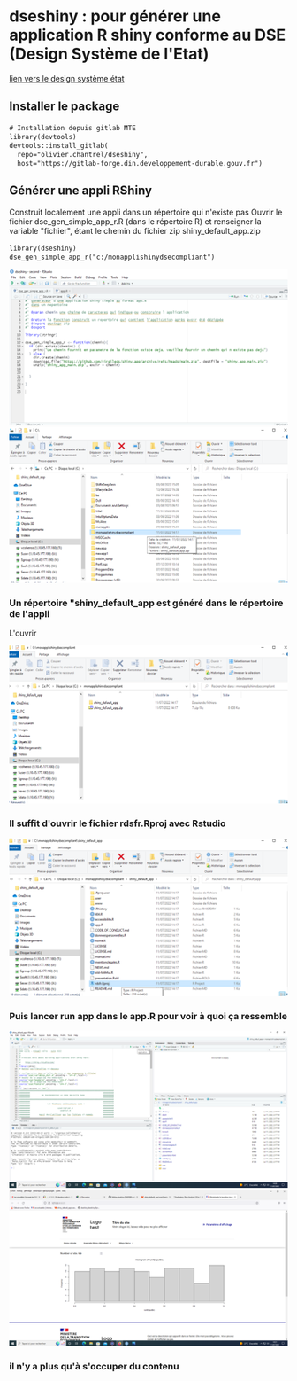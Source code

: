 # dseshiny : pour générer une application R shiny conforme au DSE (Design Système de l'Etat)

[lien vers le design système état](https://www.systeme-de-design.gouv.fr/)

## Installer le package


```
# Installation depuis gitlab MTE
library(devtools) 
devtools::install_gitlab( 
  repo="olivier.chantrel/dseshiny", 
  host="https://gitlab-forge.din.developpement-durable.gouv.fr") 
```

## Générer une appli RShiny

Construit localement une appli dans un répertoire qui n'existe pas
Ouvrir le fichier dse_gen_simple_app_r.R (dans le répertoire R) et renseigner la variable "fichier", étant le chemin du fichier zip shiny_default_app.zip 
```
library(dseshiny)
dse_gen_simple_app_r("c:/monapplishinydsecompliant")
```

![](inst/README.md.newproject.png)
![](inst/README.md.newproject2.png)


### Un répertoire "shiny_default_app est généré dans le répertoire de l'appli

L'ouvrir

![](inst/README.md.newproject3.png)

### Il suffit d'ouvrir le fichier rdsfr.Rproj avec Rstudio

![](inst/README.md.newproject4.png)

### Puis lancer run app dans le app.R pour voir à quoi ça ressemble

![](inst/README.md.newproject5.png)
![](inst/README.md.newproject6.png)


### il n'y a plus qu'à s'occuper du contenu

